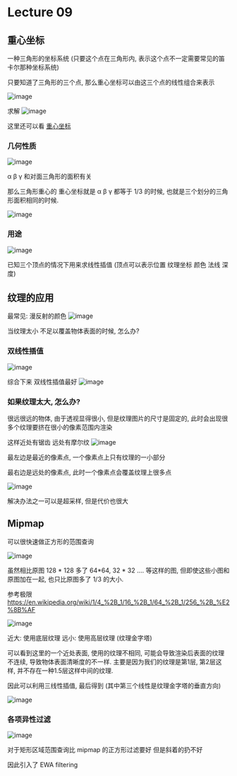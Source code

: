 # Lecture 09

## 重心坐标

一种三角形的坐标系统 (只要这个点在三角形内, 表示这个点不一定需要常见的笛卡尔那种坐标系统)

只要知道了三角形的三个点, 那么重心坐标可以由这三个点的线性组合来表示

![image](https://github.com/lumixraku/NotesForGraphics/raw/master/images/barycentric1.jpg)

求解
![image](https://github.com/lumixraku/NotesForGraphics/raw/master/images/barycentric2.jpg)

这里还可以看 [重心坐标](https://zhuanlan.zhihu.com/p/58199366)

### 几何性质

![image](https://github.com/lumixraku/NotesForGraphics/raw/master/images/barycentric2.jpg)

α β γ 和对面三角形的面积有关

那么三角形重心的 重心坐标就是 α β γ 都等于 1/3 的时候, 也就是三个划分的三角形面积相同的时候.

![image](https://github.com/lumixraku/NotesForGraphics/raw/master/images/barycentric2.jpg)


### 用途

![image](https://github.com/lumixraku/NotesForGraphics/raw/master/images/barycentric.jpg)

已知三个顶点的情况下用来求线性插值
(顶点可以表示位置  纹理坐标 颜色 法线 深度)


## 纹理的应用

最常见: 漫反射的颜色
![image](https://github.com/lumixraku/NotesForGraphics/raw/master/images/texture2.jpg)

当纹理太小  不足以覆盖物体表面的时候, 怎么办?

### 双线性插值
![image](https://github.com/lumixraku/NotesForGraphics/raw/master/images/texture2.jpg)


综合下来 双线性插值最好
![image](https://github.com/lumixraku/NotesForGraphics/raw/master/images/texture3.jpg)

### 如果纹理太大, 怎么办?

很远很远的物体, 由于透视显得很小, 但是纹理图片的尺寸是固定的, 此时会出现很多个纹理要挤在很小的像素范围内渲染

这样近处有锯齿 远处有摩尔纹
![image](https://github.com/lumixraku/NotesForGraphics/raw/master/images/texture4.jpg)


最左边是最近的像素点, 一个像素点上只有纹理的一小部分

最右边是远处的像素点, 此时一个像素点会覆盖纹理上很多点

![image](https://github.com/lumixraku/NotesForGraphics/raw/master/images/texture5.jpg)

解决办法之一可以是超采样, 但是代价也很大

## Mipmap
可以很快速做正方形的范围查询

![image](https://github.com/lumixraku/NotesForGraphics/raw/master/images/texture6.jpg)

虽然相比原图 128 * 128 多了 64*64, 32 * 32 .... 等这样的图, 但即使这些小图和原图加在一起, 也只比原图多了 1/3 的大小.

参考极限  https://en.wikipedia.org/wiki/1/4_%2B_1/16_%2B_1/64_%2B_1/256_%2B_%E2%8B%AF


![image](https://github.com/lumixraku/NotesForGraphics/raw/master/images/texture7.jpg)

近大: 使用底层纹理   远小: 使用高层纹理 (纹理金字塔)

可以看到这里的一个近处表面, 使用的纹理不相同, 可能会导致渲染后表面的纹理不连续, 导致物体表面清晰度的不一样.
主要是因为我们的纹理是第1层, 第2层这样, 并不存在一种1.5层这样中间的纹理.

因此可以利用三线性插值, 最后得到  (其中第三个线性是纹理金字塔的垂直方向)

![image](https://github.com/lumixraku/NotesForGraphics/raw/master/images/texture8.jpg)


### 各项异性过滤
![image](https://github.com/lumixraku/NotesForGraphics/raw/master/images/texture9.jpg)

对于矩形区域范围查询比 mipmap 的正方形过滤要好  但是斜着的扔不好

因此引入了 EWA filtering